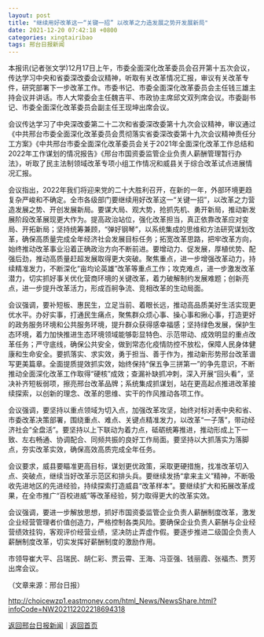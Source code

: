 ```yaml
---
layout: post
title: "继续用好改革这一“关键一招” 以改革之力造发展之势开发展新局"
date: 2021-12-20 07:42:18 +0800
categories: xingtairibao
tags: 邢台日报新闻
---
```

<p>本报讯(记者张文学)12月17日上午，市委全面深化改革委员会召开第十五次会议，传达学习中央和省委深改委会议精神，听取有关改革情况汇报，审议有关改革专件，研究部署下一步改革工作。市委书记、市委全面深化改革委员会主任钱三雄主持会议并讲话。市人大常委会主任魏吉平、市政协主席邱文双列席会议。市委副书记、市委全面深化改革委员会副主任王现坤出席会议。</p>
 <p>会议传达学习了中央深改委第二十二次和省委深改委第十九次会议精神，审议通过《中共邢台市委全面深化改革委员会贯彻落实省委深改委第十九次会议精神责任分工方案》《中共邢台市委全面深化改革委员会关于2021年全面深化改革工作总结和2022年工作谋划的情况报告》《邢台市国资委监管企业负责人薪酬管理暂行办法》，听取了民主法制领域改革专项小组工作情况和威县关于综合改革试点进展情况汇报。</p>
 <p>会议指出，2022年我们将迎来党的二十大胜利召开，在新的一年，外部环境更趋复杂严峻和不确定。全市各级部门要继续用好改革这一“关键一招”，以改革之力营造发展之势、开创发展新局。要谋大局、观大势，抢抓先机、勇开新局，推动新发展阶段改革展现更大作为。提高政治站位，强化改革担当，真正依靠改革应对变局、开拓新局；坚持统筹兼顾，“弹好钢琴”，以系统集成的思维和方法研究谋划改革，确保高质量完成全年经济社会发展目标任务；拓宽改革思路，把牢改革方向，始终推动改革事业沿着正确政治方向不断前进。要增动力、促发展，厚植优势、配强后劲，推动高质量赶超发展取得更大突破。聚焦重点，进一步增强改革动力，持续精准发力，不断深化“亩均论英雄”改革等重点工作；攻克难点，进一步激发改革潜力，切实抓好事关优化营商环境的关键改革，着力破解制约发展难题；创新亮点，进一步提升改革活力，形成百舸争流、竞相改革的生动局面。</p>
 <p>会议强调，要补短板、惠民生，立足当前、着眼长远，推动高品质美好生活实现更优水平。办好实事，打通民生痛点，聚焦群众烦心事、操心事和揪心事，打造更好的政务服务环境和公共服务环境，提升群众获得感幸福感；坚持绿色发展，保护生态环境，着力加快推进生态环境领域能够彰显特色、示范带动、成效明显的重点改革任务；严守底线，确保公共安全，做到常态化疫情防控不放松，保障人民身体健康和生命安全。要抓落实、求实效，勇于担当、善于作为，推动新形势邢台改革谱写更美篇章。全面提质提效抓实效，始终保持“保五争三拼第一”的争先意识，不断推动全面深化改革工作取得“硬核”成效；查漏补缺抓冲刺，深入开展“回头看”，坚决补齐短板弱项，擦亮邢台改革品牌；系统集成抓谋划，站在更高起点推进改革接续探索，以创新的理念、改革的思维、实干的作风推动各项工作。</p>
 <p>会议强调，要坚持以重点领域为切入点，加强改革攻坚，始终对标对表中央和省、市委改革决策部署，围绕重点、难点、关键点精准发力，以改革“一子落”，带动经济社会“全盘活”。要坚持以上下联动为着力点，砥砺统筹推进，推动形成上下一致、左右畅通、协调配合、同频共振的良好工作局面。要坚持以大抓落实为落脚点，夯实改革实效，确保高效高质完成全年任务。</p>
 <p>会议要求，威县要瞄准更高目标，谋划更优政策，采取更硬措施，找准改革切入点、突破点，继续当好改革示范区和排头兵。要继续发扬“拿来主义”精神，不断吸收先进地区的先进经验，持续探索打造威县“改革样本”。要继续扩大和拓展改革成果，在全市推广“百校进威”等改革经验，努力取得更大的改革实效。</p>
 <p>会议强调，要进一步解放思想，抓好市国资委监管企业负责人薪酬制度改革，激发企业经营管理者价值创造力，严格控制各类风险。要确保企业负责人薪酬与企业经营绩效挂钩，客观评价经营业绩，坚决防止弄虚作假。要逐步推进二级国企负责人薪酬制度改革，切实发挥好薪酬制度的激励作用。</p>
 <p>市领导崔大平、吕瑞民、胡仁彩、贾云霄、王海、冯亚强、钱丽霞、张福杰、贾芳出席会议。 </p><p class="em_media">（文章来源：邢台日报）</p>

<http://choicewzp1.eastmoney.com/html_News/NewsShare.html?infoCode=NW202112202218694318>

[返回邢台日报新闻](//finews.withounder.com/category/xingtairibao.html)｜[返回首页](//finews.withounder.com/)